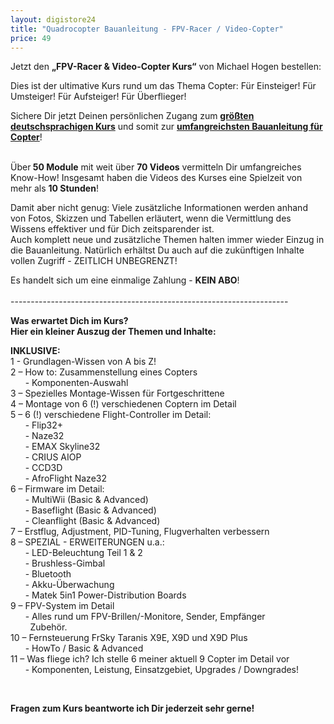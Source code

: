 ```yaml
---
layout: digistore24
title: "Quadrocopter Bauanleitung - FPV-Racer / Video-Copter"
price: 49
---
```

<p>Jetzt den&#xA0;<strong>&#x201E;FPV-Racer &amp; Video-Copter Kurs&#x201C;</strong> von Michael Hogen bestellen:&#xA0;</p>
<div>
<p>Dies ist der ultimative Kurs rund um das Thema Copter: F&#xFC;r Einsteiger! F&#xFC;r Umsteiger! F&#xFC;r Aufsteiger! F&#xFC;r &#xDC;berflieger!</p>
<p>Sichere Dir jetzt Deinen pers&#xF6;nlichen Zugang zum <u><strong>gr&#xF6;&#xDF;ten deutschsprachigen Kurs</strong></u> und somit zur <u><strong>umfangreichsten Bauanleitung f&#xFC;r Copter</strong></u>!</p>
<p><br> &#xDC;ber<strong>&#xA0;50 Module</strong>&#xA0;mit weit &#xFC;ber&#xA0;<strong>70 Videos</strong>&#xA0;vermitteln Dir umfangreiches Know-How!&#xA0;Insgesamt haben die Videos des Kurses eine Spielzeit von mehr als&#xA0;<strong>10&#xA0;Stunden</strong>!</p>
<p>Damit aber nicht genug: Viele zus&#xE4;tzliche Informationen werden anhand von Fotos, Skizzen und Tabellen erl&#xE4;utert, wenn die Vermittlung des Wissens effektiver und f&#xFC;r Dich zeitsparender ist. <br> Auch komplett neue und zus&#xE4;tzliche Themen halten immer wieder Einzug in die Bauanleitung. Nat&#xFC;rlich erh&#xE4;ltst Du auch auf die zuk&#xFC;nftigen Inhalte vollen Zugriff - ZEITLICH UNBEGRENZT!</p>
Es handelt sich um eine einmalige Zahlung - <strong>KEIN ABO</strong>!<br><br>---------------------------------------------------------------------</div>
<div>
<p><strong>Was erwartet Dich im Kurs?<br> Hier ein kleiner Auszug der Themen und Inhalte</strong><strong>:</strong></p>
<p><strong>INKLUSIVE:<br></strong>1 - Grundlagen-Wissen von A bis Z!<br>2 &#x2013; How to: Zusammenstellung eines Copters<br>&#xA0; &#xA0; &#xA0; - Komponenten-Auswahl<br>3 &#x2013; Spezielles Montage-Wissen f&#xFC;r Fortgeschrittene<br>4 &#x2013; Montage von 6 (!) verschiedenen Coptern im Detail<br>5 &#x2013; 6 (!) verschiedene Flight-Controller im Detail:<br>&#xA0; &#xA0; &#xA0; - Flip32+<br>&#xA0; &#xA0; &#xA0; - Naze32<br>&#xA0; &#xA0; &#xA0; - EMAX Skyline32<br>&#xA0; &#xA0; &#xA0; - CRIUS AIOP<br>&#xA0; &#xA0; &#xA0; - CCD3D<br>&#xA0; &#xA0; &#xA0; - AfroFlight Naze32<br>6 &#x2013; Firmware im Detail:<br>&#xA0; &#xA0; &#xA0; - MultiWii (Basic &amp; Advanced)<br>&#xA0; &#xA0; &#xA0; - Baseflight&#xA0;(Basic &amp; Advanced)<br>&#xA0; &#xA0; &#xA0; - Cleanflight&#xA0;(Basic &amp; Advanced)<br>7 &#x2013; Erstflug, Adjustment, PID-Tuning, Flugverhalten verbessern<br>8 &#x2013; SPEZIAL - ERWEITERUNGEN u.a.:<br>&#xA0; &#xA0; &#xA0; - LED-Beleuchtung Teil 1 &amp; 2<br>&#xA0; &#xA0; &#xA0; - Brushless-Gimbal<br>&#xA0; &#xA0; &#xA0; - Bluetooth<br>&#xA0; &#xA0; &#xA0; - Akku-&#xDC;berwachung<br>&#xA0; &#xA0; &#xA0; - Matek 5in1&#xA0;Power-Distribution Boards<br>9 &#x2013; FPV-System im Detail<br> &#xA0; &#xA0; &#xA0; - Alles rund um FPV-Brillen/-Monitore, Sender, Empf&#xE4;nger<br>&#xA0; &#xA0; &#xA0; &#xA0; Zubeh&#xF6;r.<br>10 &#x2013; Fernsteuerung FrSky Taranis X9E, X9D und X9D Plus<br>&#xA0; &#xA0; &#xA0; - HowTo /&#xA0;Basic &amp; Advanced<br> 11 &#x2013; Was fliege ich? Ich stelle 6 meiner aktuell 9 Copter im Detail vor <br>&#xA0; &#xA0; &#xA0; - Komponenten, Leistung, Einsatzgebiet, Upgrades / Downgrades!&#xA0;</p>
<p>&#xA0;</p>
</div>
<div><strong>Fragen zum Kurs beantworte ich Dir jederzeit sehr gerne!</strong>&#xA0;</div>
<div>&#xA0;</div>